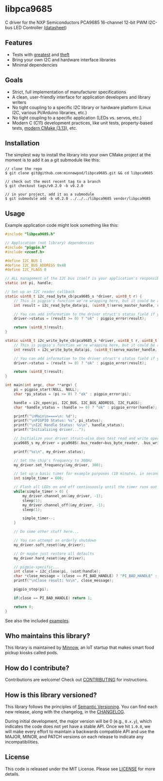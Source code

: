 # libpca9685

C driver for the NXP Semiconductors PCA9685 16-channel 12-bit PWM I2C-bus LED Controller ([datasheet](https://github.com/minnowpod/libpca9685/tree/master/docs/PCA9685.pdf))

## Features

- Tests with [greatest](https://github.com/silentbicycle/greatest) and [theft](https://github.com/silentbicycle/theft)
- Bring your own I2C and hardware interface libraries
- Minimal dependencies

## Goals

- Strict, full implementation of manufacturer specifications
- A clean, user-friendly interface for application developers and library writers
- No tight coupling to a specific I2C library or hardware platform (Linux I2C, various Pi/Arduino libraries, etc.)
- No tight coupling to a specific application (LEDs vs. servos, etc.)
- Modern C (C11) development practices, like unit tests, property-based tests, [modern CMake (3.13)](https://cliutils.gitlab.io/modern-cmake/), etc.

## Installation

The simplest way to install the library into your own CMake project at the moment is to add it as a git submodule like this:

```shell
// clone the repo
$ git clone git@github.com:minnowpod/libpca9685.git && cd libpca9685

// check out the most recent tag to a branch
$ git checkout tags/v0.2.0 -b v0.2.0

// in your project, add it as a submodule
$ git submodule add -b v0.2.0 ../../../libpca9685 vendor/libpca9685
```

## Usage

Example application code might look something like this:

```C
#include "libpca9685.h"

// Application (not library) dependencies
#include "pigpio.h"
#include <zconf.h>

#define I2C_BUS 1
#define I2C_BUS_ADDRESS 0x40
#define I2C_FLAGS 0

// ALL management of the I2C bus itself is your application's responsibility!
static int pi, handle;

// Set up an I2C reader callback
static uint8_t i2c_read_byte_cb(pca9685_s *driver, uint8_t r) {
    // This is pigpio's function we're wrapping here, but it could be any other library, as well
    int result = i2c_read_byte_data(pi, (uint8_t)servo_master_handle, r);

    // You can add information to the driver struct's status field if you like
    driver->status = (result >= 0) ? "ok" : pigpio_error(result);

    return (uint8_t)result;
}

static uint8_t i2c_write_byte_cb(pca9685_s *driver, uint8_t r, uint8_t d) {
    // This is pigpio's function we're wrapping here, but it could be any other library, as well
    int result = i2c_write_byte_data(pi, (uint8_t)servo_master_handle, r, d);

    // You can add information to the driver struct's status field if you like
    driver->status = (result >= 0) ? "ok" : pigpio_error(result);

    return (uint8_t)result;
}

int main(int argc, char **argv) {
    pi = pigpio_start(NULL, NULL);
    char *pi_status = (pi >= 0) ? "ok" : pigpio_error(pi);

    handle = i2c_open(pi, I2C_BUS, I2C_BUS_ADDRESS, I2C_FLAGS);
    char *handle_status = (handle >= 0) ? "ok" : pigpio_error(handle);

    printf("\nMain\n====\n: %d");
    printf("\nPIGPIO Status: %s", pi_status);
    printf("\nI2C Handle Status: %s\n", handle_status);
    printf("Initializing driver...");

    // Initialize your driver struct—also does test read and write operations
    pca9685_s my_driver = pca9685(.bus_reader=bus_byte_reader, .bus_writer=bus_byte_writer);

    printf("%s\n", my_driver.status);

    // Set the chip's frequency to 300Hz
    my_driver.set_frequency(&my_driver, 300);

    // Set up a basic timer for example purposes (10 minutes, in seconds)
    int simple_timer = 600;

    // Flash all LEDs on and off continuously until the timer runs out
    while(simple_timer > 0) {
        my_driver.channel_on(&my_driver, -1);
        sleep(1);
        my_driver.channel_off(&my_driver, -1);
        sleep(1);

        simple_timer--;
    }

    // Do some other stuff here...

    // You can attempt an orderly shutdown
    my_driver.soft_reset(&my_driver);

    // Or maybe just restore all defaults
    my_driver.hard_reset(&my_driver);

    // pigpio-specific...
    int close = i2c_close(pi, (uint)handle);
    char *close_message = (close == PI_BAD_HANDLE) ? "PI_BAD_HANDLE" : "CLOSED";
    printf("\nClose result: %s\n", close_message);

    pigpio_stop(pi);

    if(close == PI_BAD_HANDLE) return 1;

    return 0;
}
```

See also the included [examples](https://github.com/minnowpod/libpca9685/tree/master/examples).

## Who maintains this library?

This library is maintained by [Minnow](https://minnow.me/), an IoT startup that makes smart food pickup kiosks called pods.

## How do I contribute?

Contributions are welcome! Check out [CONTRIBUTING](https://github.com/minnowpod/libpca9685/tree/master/CONTRIBUTING.md) for instructions.

## How is this library versioned?

This library follows the principles of [Semantic Versioning](http://semver.org/). You can find each new release,
along with the changelog, in the [CHANGELOG](https://github.com/minnowpod/libpca9685/tree/master/CHANGELOG.md).

During initial development, the major version will be 0 (e.g., `0.x.y`), which indicates the code does not yet have a
stable API. Once we hit `1.0.0`, we will make every effort to maintain a backwards compatible API and use the MAJOR,
MINOR, and PATCH versions on each release to indicate any incompatibilities.

## License

This code is released under the MIT License. Please see [LICENSE](https://github.com/minnowpod/libpca9685/tree/master/LICENSE) for more details.

